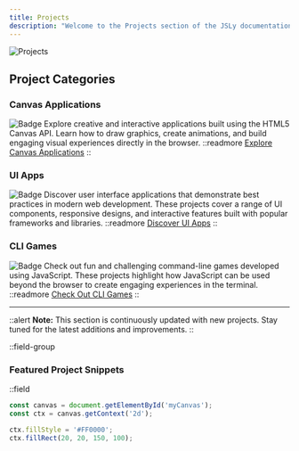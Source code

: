 ```yaml
---
title: Projects
description: "Welcome to the Projects section of the JSLy documentation portal. This section showcases a variety of JavaScript projects, ranging from canvas applications and user interface apps to command-line games. Explore these projects to see JavaScript in action, learn from real-world examples, and get inspired for your own development journey."
---
```


![Projects](https://cdn.dribbble.com/userupload/13786081/file/original-b572f2a4dc07853b901fe98acc1de044.jpg?resize=752x)



## Project Categories

### Canvas Applications


![Badge](https://img.shields.io/badge/Projects-Canvas_Applications-blue)
Explore creative and interactive applications built using the HTML5 Canvas API. Learn how to draw graphics, create animations, and build engaging visual experiences directly in the browser.
::readmore
[Explore Canvas Applications](./canvas-applications/index.md)
::

### UI Apps
![Badge](https://img.shields.io/badge/Projects-UI_Apps-green)
Discover user interface applications that demonstrate best practices in modern web development. These projects cover a range of UI components, responsive designs, and interactive features built with popular frameworks and libraries.
::readmore
[Discover UI Apps](./ui-apps/index.md)
::

### CLI Games
![Badge](https://img.shields.io/badge/Projects-CLI_Games-orange)
Check out fun and challenging command-line games developed using JavaScript. These projects highlight how JavaScript can be used beyond the browser to create engaging experiences in the terminal.
::readmore
[Check Out CLI Games](./cli-games/index.md)
::

---

::alert
**Note:** This section is continuously updated with new projects. Stay tuned for the latest additions and improvements.
::

::field-group
### Featured Project Snippets
::field
```javascript [canvas-example.js]
const canvas = document.getElementById('myCanvas');
const ctx = canvas.getContext('2d');

ctx.fillStyle = '#FF0000';
ctx.fillRect(20, 20, 150, 100);
